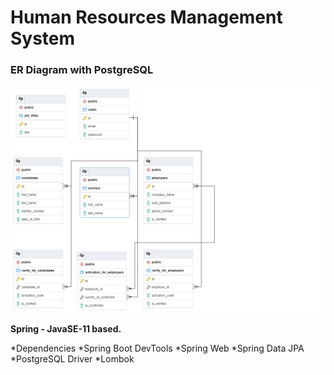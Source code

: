 # Human Resources Management System

### ER Diagram with PostgreSQL
![Er Diagram](/er_diagram.png)


**Spring - JavaSE-11 based.**

*Dependencies
  *Spring Boot DevTools
  *Spring Web
  *Spring Data JPA
  *PostgreSQL Driver
  *Lombok
